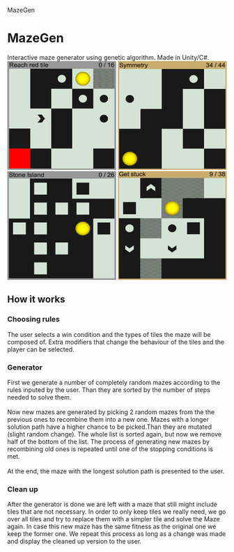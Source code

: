 MazeGen 

<h1>MazeGen</h1>
Interactive maze generator using genetic algorithm. Made in Unity/C#. <br>

<div class="inline-block">
 <img src="screenshots/MazeGen_0.png" alt="screenshot of game" width="250" height="250"> 
 <img src="screenshots/MazeGen_1.png" alt="screenshot of game" width="250" height="250"> 
 <img src="screenshots/MazeGen_2.png" alt="screenshot of game" width="250" height="250"> 
 <img src="screenshots/MazeGen_3.png" alt="screenshot of game" width="250" height="250"> 
<div>

<h2>How it works</h2>
<h3>Choosing rules</h3>
<p>
The user selects a win condition and the types of tiles the maze will be composed of. Extra modifiers that change the behaviour of the tiles and the player can be selected.
</p>

<h3>Generator</h3>
<p>
First we generate a number of completely random mazes according to the rules inputed by the user. 
Than they are sorted by the number of steps needed to solve them.
<br>
<br>
Now new mazes are generated by picking 2 random mazes from the the previous ones to recombine them into a new one. Mazes with a longer solution path have a higher chance to be picked.Than they are mutated (slight random change). The whole list is sorted again, but now we remove half of the bottom of the list.
The process of generating new mazes by recombining old ones is repeated until one of the stopping conditions is met.
<br>
<br>
At the end, the maze with the longest solution path is presented to the user.
</p>

<h3>Clean up</h3>
<p>
After the generator is done we are left with a maze that still might include tiles that are not necessary. 
In order to only keep tiles we really need, we go over all tiles and try to replace them with a simpler tile and solve the Maze again. 
In case this new maze has the same fitness as the original one we keep the former one. We repeat this process as long as a change was made and display the cleaned up version to the user.
</p>
